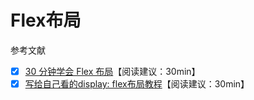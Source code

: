 # Flex布局

















参考文献
* [x] [30 分钟学会 Flex 布局](https://zhuanlan.zhihu.com/p/25303493)【阅读建议：30min】
* [x] [写给自己看的display: flex布局教程](https://www.zhangxinxu.com/wordpress/2018/10/display-flex-css3-css/)【阅读建议：30min】